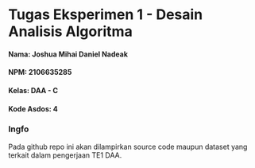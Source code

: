 # Tugas Eksperimen 1 - Desain Analisis Algoritma

#### Nama:       Joshua Mihai Daniel Nadeak
#### NPM: 		    2106635285
#### Kelas:		  DAA - C
#### Kode Asdos: 4

### Ingfo
Pada github repo ini akan dilampirkan source code maupun dataset yang terkait dalam pengerjaan TE1 DAA.
